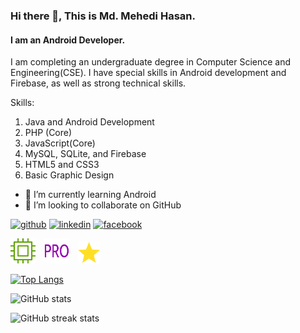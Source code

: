 ### Hi there 👋, This is Md. Mehedi Hasan.
#### I am an Android Developer.
I am completing an undergraduate degree in Computer Science and Engineering(CSE). I have special skills in Android development and Firebase, as well as strong technical skills.

Skills:
1. Java and Android Development
2. PHP (Core)
3. JavaScript(Core)
4. MySQL, SQLite, and Firebase
5. HTML5 and CSS3
6. Basic Graphic Design

- 🌱 I’m currently learning Android 
- 👯 I’m looking to collaborate on GitHub 


[<img src='https://cdn.jsdelivr.net/npm/simple-icons@3.0.1/icons/github.svg' alt='github' height='40'>](https://github.com/mehediinf)  [<img src='https://cdn.jsdelivr.net/npm/simple-icons@3.0.1/icons/linkedin.svg' alt='linkedin' height='40'>](https://www.linkedin.com/in/md-mehedi-hasan-292952292/)  [<img src='https://cdn.jsdelivr.net/npm/simple-icons@3.0.1/icons/facebook.svg' alt='facebook' height='40'>](https://www.facebook.com/modern.mehedi.5)  

<a href='https://docs.github.com/en/developers'><img src='https://raw.githubusercontent.com/acervenky/animated-github-badges/master/assets/devbadge.gif' width='40' height='40'></a> <a href='https://github.com/pricing'><img src='https://raw.githubusercontent.com/acervenky/animated-github-badges/master/assets/pro.gif' width='40' height='40'></a> <a href='https://stars.github.com/'><img src='https://raw.githubusercontent.com/acervenky/animated-github-badges/master/assets/starbadge.gif' width='35' height='35'></a> 

[![Top Langs](https://github-readme-stats.vercel.app/api/top-langs/?username=mehediinf)](https://github.com/anuraghazra/github-readme-stats)

![GitHub stats](https://github-readme-stats.vercel.app/api?username=mehediinf&show_icons=true)  


![GitHub streak stats](https://streak-stats.demolab.com/?user=mehediinf)  

